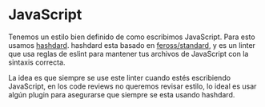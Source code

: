 # JavaScript

Tenemos un estilo bien definido de como escribimos JavaScript. Para esto
usamos [hashdard](https://github.com/hashlabs/hashdard). hashdard esta
basado en [feross/standard](https://github.com/feross/standard), y es un
linter que usa reglas de eslint para mantener tus archivos de JavaScript
con la sintaxis correcta.

La idea es que siempre se use este linter cuando estés escribiendo
JavaScript, en los code reviews no queremos revisar estilo, lo ideal es
usar algún plugin para asegurarse que siempre se esta usando hashdard.

